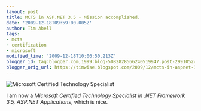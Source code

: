 ```yaml
---
layout: post
title: MCTS in ASP.NET 3.5 - Mission accomplished.
date: '2009-12-18T09:59:00.005Z'
author: Tim Abell
tags:
- mcts
- certification
- microsoft
modified_time: '2009-12-18T10:06:50.213Z'
blogger_id: tag:blogger.com,1999:blog-5082828566240519947.post-2991052489429405502
blogger_orig_url: https://timwise.blogspot.com/2009/12/mcts-in-aspnet-35-mission-accomplished.html
---
```


![Microsoft Certified Technology Specialist](/assets/MCTS-ASP.NET-3.5.png)

I am now a *Microsoft Certified Technology Specialist in .NET Framework 3.5, ASP.NET Applications*, which is nice.

